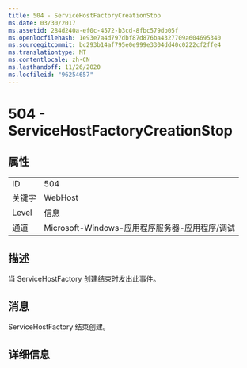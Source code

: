 ```yaml
---
title: 504 - ServiceHostFactoryCreationStop
ms.date: 03/30/2017
ms.assetid: 284d240a-ef0c-4572-b3cd-8fbc579db05f
ms.openlocfilehash: 1e93e7a4d797dbf87d876ba4327709a604695340
ms.sourcegitcommit: bc293b14af795e0e999e3304dd40c0222cf2ffe4
ms.translationtype: MT
ms.contentlocale: zh-CN
ms.lasthandoff: 11/26/2020
ms.locfileid: "96254657"
---
```

# <a name="504---servicehostfactorycreationstop"></a>504 - ServiceHostFactoryCreationStop

## <a name="properties"></a>属性  
  
|||  
|-|-|  
|ID|504|  
|关键字|WebHost|  
|Level|信息|  
|通道|Microsoft-Windows-应用程序服务器-应用程序/调试|  
  
## <a name="description"></a>描述  

 当 ServiceHostFactory 创建结束时发出此事件。  
  
## <a name="message"></a>消息  

 ServiceHostFactory 结束创建。  
  
## <a name="details"></a>详细信息
